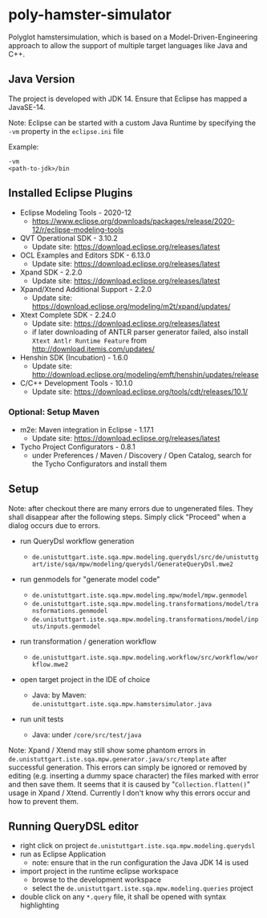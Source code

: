 # poly-hamster-simulator
Polyglot hamstersimulation, which is based on a Model-Driven-Engineering approach to allow the support of multiple target languages like Java and C++.

## Java Version

The project is developed with JDK 14. Ensure that Eclipse has mapped a JavaSE-14.

Note: Eclipse can be started with a custom Java Runtime by specifying the `-vm` property in the `eclipse.ini` file

Example: 
```
-vm
<path-to-jdk>/bin
```

## Installed Eclipse Plugins

* Eclipse Modeling Tools - 2020-12
    * https://www.eclipse.org/downloads/packages/release/2020-12/r/eclipse-modeling-tools
* QVT Operational SDK - 3.10.2
    * Update site: https://download.eclipse.org/releases/latest
* OCL Examples and Editors SDK - 6.13.0
    * Update site: https://download.eclipse.org/releases/latest
* Xpand SDK	- 2.2.0
    * Update site: https://download.eclipse.org/releases/latest
* Xpand/Xtend Additional Support - 2.2.0
    * Update site: https://download.eclipse.org/modeling/m2t/xpand/updates/
* Xtext Complete SDK - 2.24.0
    * Update site: https://download.eclipse.org/releases/latest
    * if later downloading of ANTLR parser generator failed, also install `Xtext Antlr Runtime Feature` from http://download.itemis.com/updates/
* Henshin SDK (Incubation) - 1.6.0
    * Update site: http://download.eclipse.org/modeling/emft/henshin/updates/release
* C/C++ Development Tools - 10.1.0
    * Update site: https://download.eclipse.org/tools/cdt/releases/10.1/

### Optional: Setup Maven

* m2e: Maven integration in Eclipse - 1.17.1
    * Update site: https://download.eclipse.org/releases/latest
* Tycho Project Configurators - 0.8.1
    * under Preferences / Maven / Discovery / Open Catalog, search for the Tycho Configurators and install them 

## Setup

Note: after checkout there are many errors due to ungenerated files. They shall disappear after the following steps.
Simply click "Proceed" when a dialog occurs due to errors.

* run QueryDsl workflow generation
    * `de.unistuttgart.iste.sqa.mpw.modeling.querydsl/src/de/unistuttgart/iste/sqa/mpw/modeling/querydsl/GenerateQueryDsl.mwe2`

* run genmodels for "generate model code"
    * `de.unistuttgart.iste.sqa.mpw.modeling.mpw/model/mpw.genmodel`
    * `de.unistuttgart.iste.sqa.mpw.modeling.transformations/model/transformations.genmodel`
    * `de.unistuttgart.iste.sqa.mpw.modeling.transformations/model/inputs/inputs.genmodel`

* run transformation / generation workflow
    * `de.unistuttgart.iste.sqa.mpw.modeling.workflow/src/workflow/workflow.mwe2`

* open target project in the IDE of choice
    * Java: by Maven: `de.unistuttgart.iste.sqa.mpw.hamstersimulator.java`

* run unit tests
    * Java: under `/core/src/test/java`

Note: Xpand / Xtend may still show some phantom errors in `de.unistuttgart.iste.sqa.mpw.generator.java/src/template` after successful generation. This errors can simply be ignored or removed by editing (e.g. inserting a dummy space character) the files marked with error and then save them.
      It seems that it is caused by "`Collection.flatten()`" usage in Xpand / Xtend. Currently I don't know why this errors occur and how to prevent them.

## Running QueryDSL editor

* right click on project `de.unistuttgart.iste.sqa.mpw.modeling.querydsl`
* run as Eclipse Application
    * note: ensure that in the run configuration the Java JDK 14 is used
* import project in the runtime eclipse workspace
    * browse to the development workspace
    * select the `de.unistuttgart.iste.sqa.mpw.modeling.queries` project
* double click on any `*.query` file, it shall be opened with syntax highlighting
